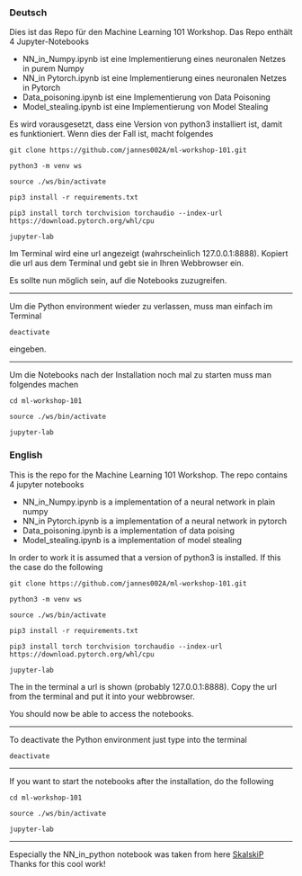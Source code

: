 ### Deutsch

Dies ist das Repo für den Machine Learning 101 Workshop.
Das Repo enthält 4 Jupyter-Notebooks

- NN_in_Numpy.ipynb ist eine Implementierung eines neuronalen Netzes in purem Numpy
- NN_in Pytorch.ipynb ist eine Implementierung eines neuronalen Netzes in Pytorch
- Data_poisoning.ipynb ist eine Implementierung von Data Poisoning
- Model_stealing.ipynb ist eine Implementierung von Model Stealing

Es wird vorausgesetzt, dass eine Version von python3 installiert ist, damit es funktioniert. Wenn dies der Fall ist, macht folgendes

```
git clone https://github.com/jannes002A/ml-workshop-101.git

python3 -m venv ws

source ./ws/bin/activate

pip3 install -r requirements.txt

pip3 install torch torchvision torchaudio --index-url https://download.pytorch.org/whl/cpu

jupyter-lab
```

Im Terminal wird eine url angezeigt (wahrscheinlich 127.0.0.1:8888). Kopiert die url aus dem Terminal und gebt sie in Ihren Webbrowser ein.

Es sollte nun möglich sein, auf die Notebooks zuzugreifen.

----
Um die Python environment wieder zu verlassen, muss man einfach im Terminal

```
deactivate 
```

eingeben.

---
Um die Notebooks nach der Installation noch mal zu starten muss man folgendes machen

```
cd ml-workshop-101

source ./ws/bin/activate

jupyter-lab
```


### English

This is the repo for the Machine Learning 101 Workshop.
The repo contains 4 jupyter notebooks

- NN_in_Numpy.ipynb is a implementation of a neural network in plain numpy
- NN_in Pytorch.ipynb is a implementation of a neural network in pytorch
- Data_poisoning.ipynb is a implementation of data poising
- Model_stealing.ipynb is a implementation of model stealing


In order to work it is assumed that a version of python3 is installed. If this the case do the following

```
git clone https://github.com/jannes002A/ml-workshop-101.git

python3 -m venv ws

source ./ws/bin/activate

pip3 install -r requirements.txt

pip3 install torch torchvision torchaudio --index-url https://download.pytorch.org/whl/cpu

jupyter-lab
```
The in the terminal a url is shown (probably 127.0.0.1:8888). Copy the url from the terminal and put it into your webbrowser.

You should now be able to access the notebooks.

----
To deactivate the Python environment just type into the terminal

```
deactivate 
```


---
If you want to start the notebooks after the installation, do the following

```
cd ml-workshop-101

source ./ws/bin/activate

jupyter-lab
```




------------
Especially the NN_in_python notebook was taken from here [SkalskiP](https://github.com/SkalskiP/ILearnDeepLearning.py/blob/master/01_mysteries_of_neural_networks/03_numpy_neural_net/Numpy%20deep%20neural%20network.ipynb )
Thanks for this cool work!


